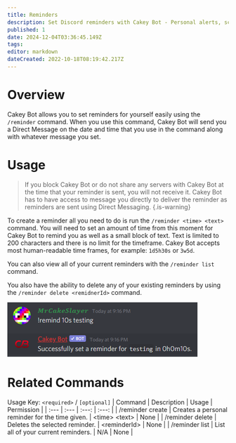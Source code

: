 ```yaml
---
title: Reminders
description: Set Discord reminders with Cakey Bot - Personal alerts, scheduled messages, recurring notifications. Time management guide.
published: 1
date: 2024-12-04T03:36:45.149Z
tags: 
editor: markdown
dateCreated: 2022-10-18T08:19:42.217Z
---
```


# Overview

Cakey Bot allows you to set reminders for yourself easily using the `/reminder` command. When you use this command, Cakey Bot will send you a Direct Message on the date and time that you use in the command along with whatever message you set.

# Usage

> If you block Cakey Bot or do not share any servers with Cakey Bot at the time that your reminder is sent, you will not receive it. Cakey Bot has to have access to message you directly to deliver the reminder as reminders are sent using Direct Messaging.
{.is-warning}

To create a reminder all you need to do is run the `/reminder <time> <text>` command. You will need to set an amount of time from this moment for Cakey Bot to remind you as well as a small block of text. Text is limited to 200 characters and there is no limit for the timeframe. Cakey Bot accepts most human-readable time frames, for example: `1d5h30s` or `3w5d`.

You can also view all of your current reminders with the `/reminder list` command.

You also have the ability to delete any of your existing reminders by using the `/reminder delete <remidnerId>` command.

![Reminder Example](/reminder_1.png)

# Related Commands
Usage Key: `<required>` / `[optional]`
| Command | Description | Usage | Permission |
| :--- | :--- | :---: | :---: |
| /reminder create | Creates a personal reminder for the time given. | \<time> \<text> | None | 
| /reminder delete | Deletes the selected reminder. | \<reminderId> | None | 
| /reminder list | List all of your current reminders. | N/A | None | 